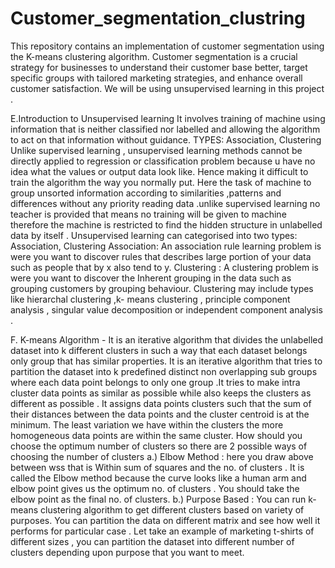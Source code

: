 # Customer_segmentation_clustring
This repository contains an implementation of customer segmentation using the K-means clustering algorithm. Customer segmentation is a crucial strategy for businesses to understand their customer base better, target specific groups with tailored marketing strategies, and enhance overall customer satisfaction.
We will be using unsupervised learning in this project .

E.Introduction to Unsupervised learning 
It involves training of machine using information that is neither classified nor labelled and allowing the algorithm to act on that information without guidance.
TYPES: Association, Clustering 
Unlike supervised learning , unsupervised learning methods cannot be directly applied to regression or classification problem because u have no idea what the values or output data look like. Hence making it difficult to train the algorithm the way you normally put. Here the task of machine to group unsorted information according to similarities ,patterns and differences without any priority reading data .unlike supervised learning no teacher is provided that means no training will be given to machine therefore the machine is restricted to find the hidden structure in unlabelled data by itself .
 Unsupervised learning can categorised into two types: Association, Clustering 
Association: 
An association rule learning problem is were you want to discover rules that describes large portion of your data such as people that by x also tend to y. 
Clustering :
A clustering problem is were you want to discover the Inherent grouping in the data such as grouping customers by grouping behaviour. Clustering may include types like hierarchal clustering ,k- means clustering , principle component analysis , singular value decomposition or independent component analysis .

F. K-means Algorithm -
It is an iterative algorithm that divides the unlabelled dataset into k different clusters in such a way that each dataset belongs only group that has similar properties.
It is an iterative algorithm that tries to partition the dataset into k predefined distinct non overlapping sub groups where each data point belongs to only one group .It tries to make intra cluster data points as similar as possible while also keeps the clusters as different as possible . It assigns data points clusters such that the sum of their distances between the data points and the cluster centroid is at the minimum. The least variation we have within the clusters the more homogeneous data points are within the same cluster.
How should you choose the optimum number of clusters so there are 2 possible ways of choosing the number of clusters 
a.) Elbow Method : here you draw above between wss that is Within sum of squares and the no. of clusters . It is called the Elbow method because the curve looks like a human arm and elbow point gives us the optimum no. of clusters . You should take the elbow point as the final no. of clusters.
b.) Purpose Based : You can run k-means clustering algorithm to get different clusters based on variety of purposes. You can partition the data on different matrix and see how well it performs for particular case . Let take an example of marketing t-shirts of different sizes , you can partition the dataset into different number of clusters depending upon purpose that you want to meet.
